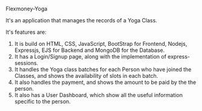 Flexmoney-Yoga

It's an application that manages the records of a Yoga Class.

It's features are:
1. It is build on HTML, CSS, JavaScript, BootStrap for Frontend, Nodejs, Expressjs, EJS for Backend and MongoDB for the Database.
2. It has a Login/Signup page, along with the implementation of express-sessions.
3. It handles the Yoga class batches for each Person who have joined the Classes, and shows the availability of slots in each batch.
4. It also handles the payment, and shows the amount to be paid by the the person.
5. It also has a User Dashboard, which show all the useful information specific to the person.
